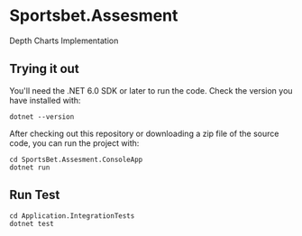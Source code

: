 # Sportsbet.Assesment
Depth Charts Implementation

## Trying it out

You'll need the .NET 6.0 SDK or later to run the code. Check the version you have installed with:

```shell
dotnet --version
```
After checking out this repository or downloading a zip file of the source code, you can run the project with:

```shell
cd SportsBet.Assesment.ConsoleApp
dotnet run
```

## Run Test


```shell
cd Application.IntegrationTests
dotnet test
```
